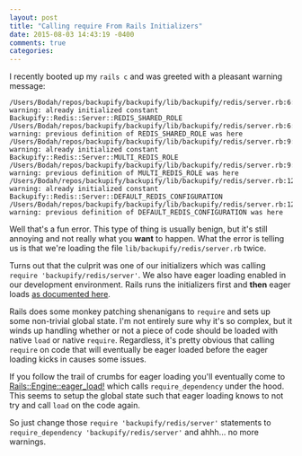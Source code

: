```yaml
---
layout: post
title: "Calling require From Rails Initializers"
date: 2015-08-03 14:43:19 -0400
comments: true
categories:
---
```


I recently booted up my `rails c` and was greeted with a pleasant warning message:

```
/Users/Bodah/repos/backupify/backupify/lib/backupify/redis/server.rb:6: warning: already initialized constant Backupify::Redis::Server::REDIS_SHARED_ROLE
/Users/Bodah/repos/backupify/backupify/lib/backupify/redis/server.rb:6: warning: previous definition of REDIS_SHARED_ROLE was here
/Users/Bodah/repos/backupify/backupify/lib/backupify/redis/server.rb:9: warning: already initialized constant Backupify::Redis::Server::MULTI_REDIS_ROLE
/Users/Bodah/repos/backupify/backupify/lib/backupify/redis/server.rb:9: warning: previous definition of MULTI_REDIS_ROLE was here
/Users/Bodah/repos/backupify/backupify/lib/backupify/redis/server.rb:12: warning: already initialized constant Backupify::Redis::Server::DEFAULT_REDIS_CONFIGURATION
/Users/Bodah/repos/backupify/backupify/lib/backupify/redis/server.rb:12: warning: previous definition of DEFAULT_REDIS_CONFIGURATION was here
```

Well that's a fun error. This type of thing is usually benign, but it's still annoying and not really what you **want** to happen.
What the error is telling us is that we're loading the file `lib/backupify/redis/server.rb` twice.

Turns out that the culprit was one of our initializers which was calling `require 'backupify/redis/server'`.
We also have eager loading enabled in our development environment.
Rails runs the initializers first and **then** eager loads [as documented here](https://github.com/rails/rails/blob/master/railties/lib/rails/application.rb#L37).

Rails does some monkey patching shenanigans to `require` and sets up some non-trivial global state.
I'm not entirely sure why it's so complex, but it winds up handling whether or not a piece of code should be loaded with native `load` or native `require`.
Regardless, it's pretty obvious that calling `require` on code that will eventually be eager loaded before the eager loading kicks in causes some issues.

If you follow the trail of crumbs for eager loading you'll eventually come to [Rails::Engine::eager_load!](https://github.com/rails/rails/blob/master/railties/lib/rails/engine.rb#L475)
which calls `require_dependency` under the hood.
This seems to setup the global state such that eager loading knows to not try and call `load` on the code again.

So just change those `require 'backupify/redis/server'` statements to `require_dependency 'backupify/redis/server'` and ahhh... no more warnings.
